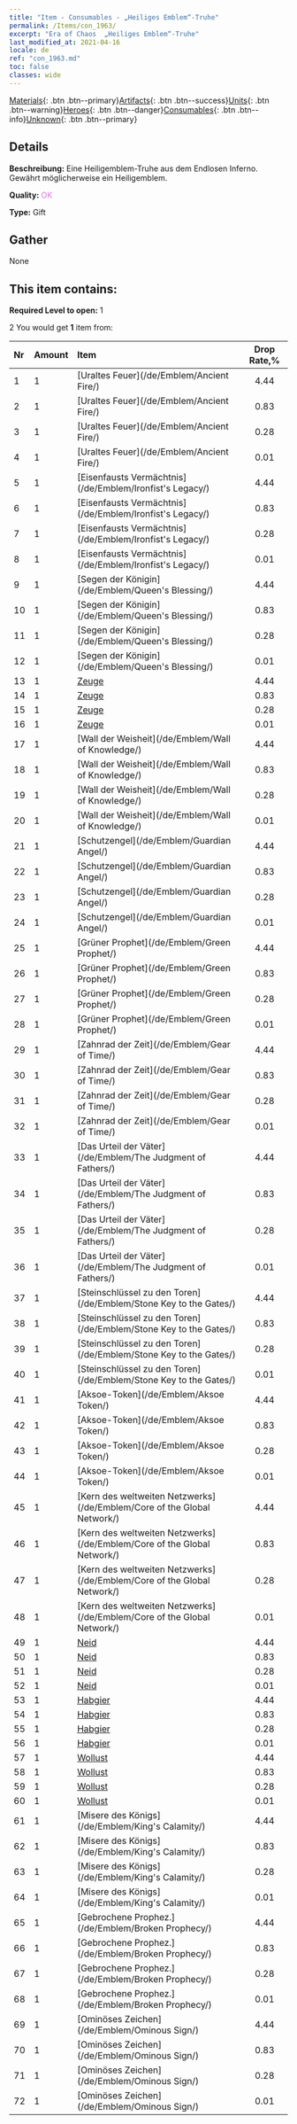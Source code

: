 ```yaml
---
title: "Item - Consumables - „Heiliges Emblem“-Truhe"
permalink: /Items/con_1963/
excerpt: "Era of Chaos  „Heiliges Emblem“-Truhe"
last_modified_at: 2021-04-16
locale: de
ref: "con_1963.md"
toc: false
classes: wide
---
```

 [Materials](/de/Items/){: .btn .btn--primary}[Artifacts](/de/Items/Artifacts/){: .btn .btn--success}[Units](/de/Items/Units/){: .btn .btn--warning}[Heroes](/de/Items/Heroes/){: .btn .btn--danger}[Consumables](/de/Items/Consumables/){: .btn .btn--info}[Unknown](/de/Items/Unknown/){: .btn .btn--primary}

## Details
 **Beschreibung:** Eine Heiligemblem-Truhe aus dem Endlosen Inferno. Gewährt möglicherweise ein Heiligemblem.

 **Quality:** <span style="color: #DA70D6">OK</span>

 **Type:** Gift

## Gather

  None

## This item contains:

 **Required Level to open:** 1

 2 You would get **1** item  from:

  | Nr | Amount |     Item    | Drop Rate,% |
  |:---|:-------|:------------|:---------:|
  | 1 | 1 | [Uraltes Feuer](/de/Emblem/Ancient Fire/) | 4.44 | 
  | 2 | 1 | [Uraltes Feuer](/de/Emblem/Ancient Fire/) | 0.83 | 
  | 3 | 1 | [Uraltes Feuer](/de/Emblem/Ancient Fire/) | 0.28 | 
  | 4 | 1 | [Uraltes Feuer](/de/Emblem/Ancient Fire/) | 0.01 | 
  | 5 | 1 | [Eisenfausts Vermächtnis](/de/Emblem/Ironfist's Legacy/) | 4.44 | 
  | 6 | 1 | [Eisenfausts Vermächtnis](/de/Emblem/Ironfist's Legacy/) | 0.83 | 
  | 7 | 1 | [Eisenfausts Vermächtnis](/de/Emblem/Ironfist's Legacy/) | 0.28 | 
  | 8 | 1 | [Eisenfausts Vermächtnis](/de/Emblem/Ironfist's Legacy/) | 0.01 | 
  | 9 | 1 | [Segen der Königin](/de/Emblem/Queen's Blessing/) | 4.44 | 
  | 10 | 1 | [Segen der Königin](/de/Emblem/Queen's Blessing/) | 0.83 | 
  | 11 | 1 | [Segen der Königin](/de/Emblem/Queen's Blessing/) | 0.28 | 
  | 12 | 1 | [Segen der Königin](/de/Emblem/Queen's Blessing/) | 0.01 | 
  | 13 | 1 | [Zeuge](/de/Emblem/Witness/) | 4.44 | 
  | 14 | 1 | [Zeuge](/de/Emblem/Witness/) | 0.83 | 
  | 15 | 1 | [Zeuge](/de/Emblem/Witness/) | 0.28 | 
  | 16 | 1 | [Zeuge](/de/Emblem/Witness/) | 0.01 | 
  | 17 | 1 | [Wall der Weisheit](/de/Emblem/Wall of Knowledge/) | 4.44 | 
  | 18 | 1 | [Wall der Weisheit](/de/Emblem/Wall of Knowledge/) | 0.83 | 
  | 19 | 1 | [Wall der Weisheit](/de/Emblem/Wall of Knowledge/) | 0.28 | 
  | 20 | 1 | [Wall der Weisheit](/de/Emblem/Wall of Knowledge/) | 0.01 | 
  | 21 | 1 | [Schutzengel](/de/Emblem/Guardian Angel/) | 4.44 | 
  | 22 | 1 | [Schutzengel](/de/Emblem/Guardian Angel/) | 0.83 | 
  | 23 | 1 | [Schutzengel](/de/Emblem/Guardian Angel/) | 0.28 | 
  | 24 | 1 | [Schutzengel](/de/Emblem/Guardian Angel/) | 0.01 | 
  | 25 | 1 | [Grüner Prophet](/de/Emblem/Green Prophet/) | 4.44 | 
  | 26 | 1 | [Grüner Prophet](/de/Emblem/Green Prophet/) | 0.83 | 
  | 27 | 1 | [Grüner Prophet](/de/Emblem/Green Prophet/) | 0.28 | 
  | 28 | 1 | [Grüner Prophet](/de/Emblem/Green Prophet/) | 0.01 | 
  | 29 | 1 | [Zahnrad der Zeit](/de/Emblem/Gear of Time/) | 4.44 | 
  | 30 | 1 | [Zahnrad der Zeit](/de/Emblem/Gear of Time/) | 0.83 | 
  | 31 | 1 | [Zahnrad der Zeit](/de/Emblem/Gear of Time/) | 0.28 | 
  | 32 | 1 | [Zahnrad der Zeit](/de/Emblem/Gear of Time/) | 0.01 | 
  | 33 | 1 | [Das Urteil der Väter](/de/Emblem/The Judgment of Fathers/) | 4.44 | 
  | 34 | 1 | [Das Urteil der Väter](/de/Emblem/The Judgment of Fathers/) | 0.83 | 
  | 35 | 1 | [Das Urteil der Väter](/de/Emblem/The Judgment of Fathers/) | 0.28 | 
  | 36 | 1 | [Das Urteil der Väter](/de/Emblem/The Judgment of Fathers/) | 0.01 | 
  | 37 | 1 | [Steinschlüssel zu den Toren](/de/Emblem/Stone Key to the Gates/) | 4.44 | 
  | 38 | 1 | [Steinschlüssel zu den Toren](/de/Emblem/Stone Key to the Gates/) | 0.83 | 
  | 39 | 1 | [Steinschlüssel zu den Toren](/de/Emblem/Stone Key to the Gates/) | 0.28 | 
  | 40 | 1 | [Steinschlüssel zu den Toren](/de/Emblem/Stone Key to the Gates/) | 0.01 | 
  | 41 | 1 | [Aksoe-Token](/de/Emblem/Aksoe Token/) | 4.44 | 
  | 42 | 1 | [Aksoe-Token](/de/Emblem/Aksoe Token/) | 0.83 | 
  | 43 | 1 | [Aksoe-Token](/de/Emblem/Aksoe Token/) | 0.28 | 
  | 44 | 1 | [Aksoe-Token](/de/Emblem/Aksoe Token/) | 0.01 | 
  | 45 | 1 | [Kern des weltweiten Netzwerks](/de/Emblem/Core of the Global Network/) | 4.44 | 
  | 46 | 1 | [Kern des weltweiten Netzwerks](/de/Emblem/Core of the Global Network/) | 0.83 | 
  | 47 | 1 | [Kern des weltweiten Netzwerks](/de/Emblem/Core of the Global Network/) | 0.28 | 
  | 48 | 1 | [Kern des weltweiten Netzwerks](/de/Emblem/Core of the Global Network/) | 0.01 | 
  | 49 | 1 | [Neid](/de/Emblem/Jealousy/) | 4.44 | 
  | 50 | 1 | [Neid](/de/Emblem/Jealousy/) | 0.83 | 
  | 51 | 1 | [Neid](/de/Emblem/Jealousy/) | 0.28 | 
  | 52 | 1 | [Neid](/de/Emblem/Jealousy/) | 0.01 | 
  | 53 | 1 | [Habgier](/de/Emblem/Greed/) | 4.44 | 
  | 54 | 1 | [Habgier](/de/Emblem/Greed/) | 0.83 | 
  | 55 | 1 | [Habgier](/de/Emblem/Greed/) | 0.28 | 
  | 56 | 1 | [Habgier](/de/Emblem/Greed/) | 0.01 | 
  | 57 | 1 | [Wollust](/de/Emblem/Lust/) | 4.44 | 
  | 58 | 1 | [Wollust](/de/Emblem/Lust/) | 0.83 | 
  | 59 | 1 | [Wollust](/de/Emblem/Lust/) | 0.28 | 
  | 60 | 1 | [Wollust](/de/Emblem/Lust/) | 0.01 | 
  | 61 | 1 | [Misere des Königs](/de/Emblem/King's Calamity/) | 4.44 | 
  | 62 | 1 | [Misere des Königs](/de/Emblem/King's Calamity/) | 0.83 | 
  | 63 | 1 | [Misere des Königs](/de/Emblem/King's Calamity/) | 0.28 | 
  | 64 | 1 | [Misere des Königs](/de/Emblem/King's Calamity/) | 0.01 | 
  | 65 | 1 | [Gebrochene Prophez.](/de/Emblem/Broken Prophecy/) | 4.44 | 
  | 66 | 1 | [Gebrochene Prophez.](/de/Emblem/Broken Prophecy/) | 0.83 | 
  | 67 | 1 | [Gebrochene Prophez.](/de/Emblem/Broken Prophecy/) | 0.28 | 
  | 68 | 1 | [Gebrochene Prophez.](/de/Emblem/Broken Prophecy/) | 0.01 | 
  | 69 | 1 | [Ominöses Zeichen](/de/Emblem/Ominous Sign/) | 4.44 | 
  | 70 | 1 | [Ominöses Zeichen](/de/Emblem/Ominous Sign/) | 0.83 | 
  | 71 | 1 | [Ominöses Zeichen](/de/Emblem/Ominous Sign/) | 0.28 | 
  | 72 | 1 | [Ominöses Zeichen](/de/Emblem/Ominous Sign/) | 0.01 | 
